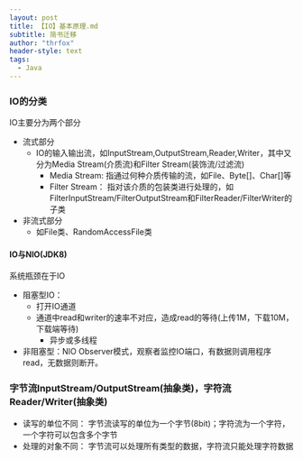 ```yaml
---
layout: post
title: 【IO】基本原理.md
subtitle: 简书迁移
author: "thrfox"
header-style: text
tags:
  - Java
---
```


### IO的分类
IO主要分为两个部分
- 流式部分
  - IO的输入输出流，如InputStream,OutputStream,Reader,Writer，其中又分为Media Stream(介质流)和Filter Stream(装饰流/过滤流)
    - Media Stream: 指通过何种介质传输的流，如File、Byte[]、Char[]等
    - Filter Stream： 指对该介质的包装类进行处理的，如FilterInputStream/FilterOutputStream和FilterReader/FilterWriter的子类
- 非流式部分
  - 如File类、RandomAccessFile类
#### IO与NIO(JDK8)
系统瓶颈在于IO
- 阻塞型IO：
  - 打开IO通道
  - 通道中read和writer的速率不对应，造成read的等待(上传1M，下载10M，下载端等待)
    - 异步或多线程
- 非阻塞型：NIO
 Observer模式，观察者监控IO端口，有数据则调用程序read，无数据则断开。
### 字节流InputStream/OutputStream(抽象类)，字符流Reader/Writer(抽象类)
- 读写的单位不同： 字节流读写的单位为一个字节(8bit)；字符流为一个字符，一个字符可以包含多个字节
- 处理的对象不同： 字节流可以处理所有类型的数据，字符流只能处理字符数据
